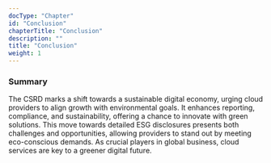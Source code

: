 ```yaml
---
docType: "Chapter"
id: "Conclusion"
chapterTitle: "Conclusion"
description: ""
title: "Conclusion"
weight: 1
---
```



### Summary

The CSRD marks a shift towards a sustainable digital economy, urging cloud providers to align growth with environmental goals. It enhances reporting, compliance, and sustainability, offering a chance to innovate with green solutions. This move towards detailed ESG disclosures presents both challenges and opportunities, allowing providers to stand out by meeting eco-conscious demands. As crucial players in global business, cloud services are key to a greener digital future.
